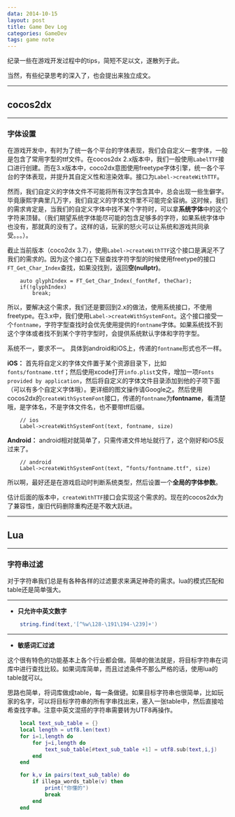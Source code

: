```yaml
---
data: 2014-10-15 
layout: post
title: Game Dev Log
categories: GameDev
tags: game note
---
```


  纪录一些在游戏开发过程中的tips，简短不足以文，遂散列于此。

  当然，有些纪录思考的深入了，也会提出来独立成文。


-----------------------------------------

## cocos2dx

----------------------

### 字体设置

  在游戏开发中，有时为了统一各个平台的字体表现，我们会自定义一套字体，一般是包含了常用字型的ttf文件。在cocos2dx 2.x版本中，我们一般使用`LabelTTF`接口进行创建。而在3.x版本中，coco2dx意图使用freetype字体引擎，统一各个平台的字体表现，并提升其自定义性和渲染效率。接口为`Label->createWithTTF`。

  然而，我们自定义的字体文件不可能将所有汉字包含其中，总会出现一些生僻字。毕竟康熙字典里几万字，我们自定义的字体文件里不可能完全容纳。这时候，我们的需求肯定是，当我们的自定义字体中找不某个字符时，可以拿**系统字体**中的这个字符来顶替。（我们期望系统字体能尽可能的包含足够多的字符，如果系统字体中也没有，那就真的没有了。这样的话，玩家的怒火可以让系统和游戏共同承受。。。）。

  截止当前版本（coco2dx 3.7），使用`Label->createWithTTF`这个接口是满足不了我们的需求的。因为这个接口在下层查找字符字型的时候使用freetype的接口`FT_Get_Char_Index`查找，如果没找到，返回**空(nullptr)**。

		auto glyphIndex = FT_Get_Char_Index(_fontRef, theChar);
		if(!glyphIndex)
			break;
  
  所以，要解决这个需求，我们还是要回到2.x的做法，使用系统接口，不使用freetype。在3.x中，我们使用`Label->createWithSystemFont`。这个接口接受一个`fontname`，字符字型查找时会优先使用提供的`fontname`字体。如果系统找不到这个字体或者找不到某个字符字型时，会提供系统默认字体和字符字型。

  系统不一，要求不一。 具体到android和iOS上，传递的`fontname`形式也不一样。

  **iOS：** 首先将自定义的字体文件置于某个资源目录下，比如`fonts/fontname.ttf`；然后使用xcode打开`info.plist`文件，增加一项`Fonts provided by application`，然后将自定义的字体文件目录添加到他的子项下面（可以有多个自定义字体哦）。更详细的图文操作请Google之。然后使用cocos2dx的`createWithSystemFont`接口，传递的`fontname`为**fontname**，看清楚哦，是字体名，不是字体文件名，也不要带tff后缀。

		// ios
		Label->createWithSystemFont(text, fontname, size)

  **Android：** android相对就简单了，只需传递文件地址就行了，这个刚好和iOS反过来了。

		// android
		Label->createWithSystemFont(text, “fonts/fontname.ttf", size)

  所以啊，最好还是在游戏启动时判断系统类型，然后设置一个**全局的字体参数**。

  估计后面的版本中，`createWithTTF`接口会实现这个需求的。现在的cocos2dx为了兼容性，废旧代码删除重构还是不敢大跃进。

--------------------

## Lua

-------------------------

### 字符串过滤
  
  对于字符串我们总是有各种各样的过滤要求来满足神奇的需求。lua的模式匹配和table还是简单强大。

---------------
  - **只允许中英文数字**

```lua
	string.find(text,'[^%w\128-\191\194-\239]+')
```

--------------------

  - **敏感词汇过滤**
  
  这个很有特色的功能基本上各个行业都会做。简单的做法就是，将目标字符串在词库中进行查找比较。如果词库简单，而且过滤条件不那么严格的话，使用lua的table就可以。

  思路也简单，将词库做成table，每一条做键。如果目标字符串也很简单，比如玩家的名字，可以将目标字符串的所有字串找出来，塞入一张table中，然后直接哈希查找字串。注意中英文混搭的字符串需要转为UTF8再操作。
		
```lua
	local text_sub_table = {}
	local length = utf8.len(text)
	for i=1,length do
		for j=i,length do
			text_sub_table[#text_sub_table +1] = utf8.sub(text,i,j)
		end
	end

	for k,v in pairs(text_sub_table) do
		if illega_words_table(v) then
			print("你懂的")
			break
		end
	end
```
  
  
